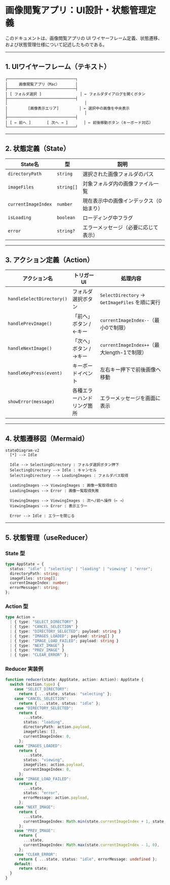 
# 画像閲覧アプリ：UI設計・状態管理定義

このドキュメントは、画像閲覧アプリの UI ワイヤーフレーム定義、状態遷移、および状態管理仕様について記述したものである。

---

## 1. UIワイヤーフレーム（テキスト）

```
┌──────────────────────────────┐
│     画像閲覧アプリ（Mac）       │
├──────────────────────────────┤
│ [ フォルダ選択 ]                 │ ← フォルダダイアログを開くボタン
├──────────────────────────────┤
│                                  │
│         [画像表示エリア]         │ ← 選択中の画像を中央表示
│                                  │
├──────────────────────────────┤
│ [ ← 前へ ]       [ 次へ → ]       │ ← 前後移動ボタン（キーボード対応）     
└──────────────────────────────┘
```

---

## 2. 状態定義（State）

| State名              | 型           | 説明                                       |
|----------------------|--------------|--------------------------------------------|
| `directoryPath`      | `string`     | 選択された画像フォルダのパス               |
| `imageFiles`         | `string[]`   | 対象フォルダ内の画像ファイル一覧           |
| `currentImageIndex`  | `number`     | 現在表示中の画像インデックス（0始まり）   |
| `isLoading`          | `boolean`    | ローディング中フラグ                        |
| `error`              | `string?`    | エラーメッセージ（必要に応じて表示）       |

---

## 3. アクション定義（Action）

| アクション名            | トリガーUI                  | 処理内容                                                           |
|-------------------------|-----------------------------|--------------------------------------------------------------------|
| `handleSelectDirectory()` | フォルダ選択ボタン           | `SelectDirectory` → `GetImageFiles` を順に実行                    |
| `handlePrevImage()`     | 「前へ」ボタン / ←キー        | `currentImageIndex--`（最小0で制限）                              |
| `handleNextImage()`     | 「次へ」ボタン / →キー        | `currentImageIndex++`（最大length-1で制限）                       |
| `handleKeyPress(event)` | キーボードイベント           | 左右キー押下で前後画像へ移動                                     |
| `showError(message)`    | 各種エラーハンドリング箇所     | エラーメッセージを画面に表示                                      |

---

## 4. 状態遷移図（Mermaid）

```mermaid
stateDiagram-v2
  [*] --> Idle

  Idle --> SelectingDirectory : フォルダ選択ボタン押下
  SelectingDirectory --> Idle : キャンセル
  SelectingDirectory --> LoadingImages : フォルダパス取得

  LoadingImages --> ViewingImages : 画像一覧取得成功
  LoadingImages --> Error : 画像一覧取得失敗

  ViewingImages --> ViewingImages : 次へ/前へ操作（← →）
  ViewingImages --> Error : 表示エラー

  Error --> Idle : エラーを閉じる
```

---

## 5. 状態管理（useReducer）

### State 型

```ts
type AppState = {
  status: "idle" | "selecting" | "loading" | "viewing" | "error";
  directoryPath: string;
  imageFiles: string[];
  currentImageIndex: number;
  errorMessage?: string;
};
```

### Action 型

```ts
type Action =
  | { type: "SELECT_DIRECTORY" }
  | { type: "CANCEL_SELECTION" }
  | { type: "DIRECTORY_SELECTED"; payload: string }
  | { type: "IMAGES_LOADED"; payload: string[] }
  | { type: "IMAGE_LOAD_FAILED"; payload: string }
  | { type: "NEXT_IMAGE" }
  | { type: "PREV_IMAGE" }
  | { type: "CLEAR_ERROR" };
```

### Reducer 実装例

```ts
function reducer(state: AppState, action: Action): AppState {
  switch (action.type) {
    case "SELECT_DIRECTORY":
      return { ...state, status: "selecting" };
    case "CANCEL_SELECTION":
      return { ...state, status: "idle" };
    case "DIRECTORY_SELECTED":
      return {
        ...state,
        status: "loading",
        directoryPath: action.payload,
        imageFiles: [],
        currentImageIndex: 0,
      };
    case "IMAGES_LOADED":
      return {
        ...state,
        status: "viewing",
        imageFiles: action.payload,
        currentImageIndex: 0,
      };
    case "IMAGE_LOAD_FAILED":
      return {
        ...state,
        status: "error",
        errorMessage: action.payload,
      };
    case "NEXT_IMAGE":
      return {
        ...state,
        currentImageIndex: Math.min(state.currentImageIndex + 1, state.imageFiles.length - 1),
      };
    case "PREV_IMAGE":
      return {
        ...state,
        currentImageIndex: Math.max(state.currentImageIndex - 1, 0),
      };
    case "CLEAR_ERROR":
      return { ...state, status: "idle", errorMessage: undefined };
    default:
      return state;
  }
}
```
